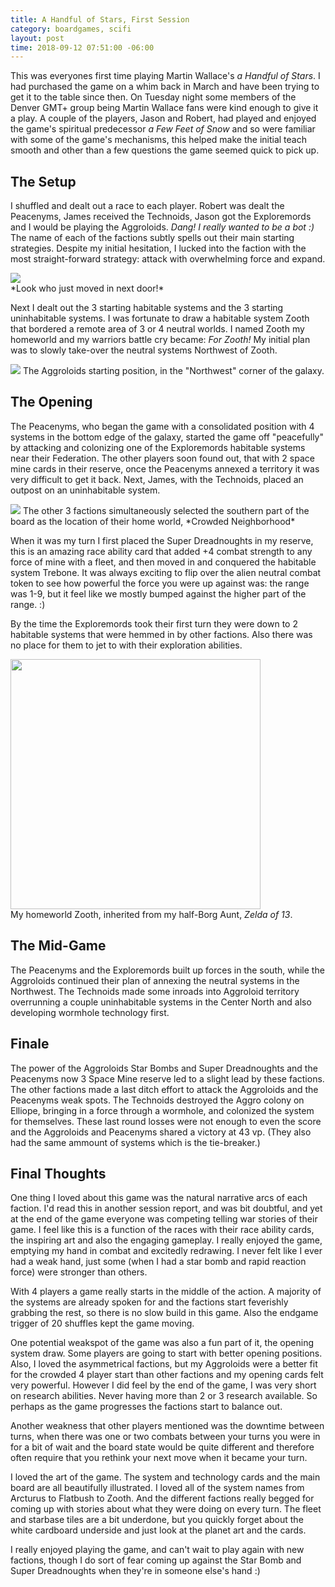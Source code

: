 ```yaml
---
title: A Handful of Stars, First Session
category: boardgames, scifi
layout: post
time: 2018-09-12 07:51:00 -06:00
---
```


This was everyones first time playing Martin Wallace's *a Handful of Stars*. I had purchased the game on a whim
back in March and have been trying to get it to the table since then. On Tuesday
night some members of the Denver GMT+ group being Martin Wallace fans were kind enough to
give it a play. A couple of the players, Jason and Robert, had
played and enjoyed the game's spiritual predecessor *a Few Feet of Snow* and so were familiar with some of the
game's mechanisms, this helped make the initial teach smooth and other than a few
questions the game seemed quick to pick up.

## The Setup

I shuffled and dealt out a race to each player. Robert was dealt the Peacenyms, James
received the Technoids, Jason got the Exploremords and I would be playing the
Aggroloids. *Dang! I really wanted to be a bot :)* The name of each of the factions subtly
spells out their main starting strategies. Despite my initial hesitation, I lucked into
the faction with the most straight-forward strategy: attack with overwhelming force and
expand.

<img src="https://s3-us-west-2.amazonaws.com/mu.majorursa.net/beware_aggros.jpg">
<br>
*Look who just moved in next door!*


Next I dealt out the 3 starting habitable systems and the 3 starting
uninhabitable systems. I was fortunate to draw a habitable system Zooth that bordered a remote area of 3 or 4 neutral
worlds. I named Zooth my homeworld and my warriors battle cry became: *For Zooth!*
 My initial plan was to slowly take-over the neutral systems Northwest of Zooth. 

<img src="https://s3-us-west-2.amazonaws.com/mu.majorursa.net/aggro_start_position.jpg">
The Aggroloids starting position, in the "Northwest" corner of the galaxy.

## The Opening

The Peacenyms, who began the game with a consolidated position with 4 systems in the bottom edge of
the galaxy, started the game off "peacefully" by attacking and colonizing one of the
Exploremords habitable systems near their Federation. The other players soon found out, that with 2 
space mine cards in their reserve, once the Peacenyms annexed a territory it was very
difficult to get it back. Next, James, with the Technoids, placed an outpost on an uninhabitable system.

<img src="https://s3-us-west-2.amazonaws.com/mu.majorursa.net/southern-galaxy.jpg">
The other 3 factions simultaneously selected the southern part of the board as the
location of their home world, *Crowded Neighborhood*

When it was my turn I first placed the Super Dreadnoughts in my
reserve, this is an amazing race ability card that added +4 combat strength to any force of mine with a fleet, and then moved
in and conquered the habitable system Trebone. It was always exciting to
flip over the alien neutral combat token to see how powerful the force you were up against
was: the range was 1-9, but it feel like we mostly bumped against the higher part of the
range. :)

By the time the Exploremords took their first turn they were down to 2 habitable systems
that were hemmed in by other factions. Also there was no place for them to jet to with
their exploration abilities.

<img src="https://s3-us-west-2.amazonaws.com/mu.majorursa.net/zooth.jpg" width="400px"><br>
My homeworld Zooth, inherited from my half-Borg Aunt, *Zelda of 13*.

## The Mid-Game

The Peacenyms and the Exploremords built up forces in the south, while the Aggroloids
continued their plan of annexing the neutral systems in the Northwest. The Technoids made
some inroads into Aggroloid territory overrunning a couple uninhabitable systems in the
Center North and also developing wormhole technology first.

## Finale

The power of the Aggroloids Star Bombs and Super Dreadnoughts and the Peacenyms now 3
Space Mine reserve led to a slight lead by these factions.  The other factions made a last
ditch effort to attack the Aggroloids and the Peacenyms weak spots. The Technoids
destroyed the Aggro colony on Elliope, bringing in a force through a wormhole, and
colonized the system for themselves. These last round losses were not enough to even the
score and the Aggroloids and Peacenyms shared a victory at 43 vp. (They also had the same
ammount of systems which is the tie-breaker.)


## Final Thoughts

One thing I loved about this game was the natural narrative arcs of each faction. I'd
read this in another session report, and was bit doubtful, and yet at the end of the game
everyone was competing telling war stories of their game. I feel like this is a function of
the races with their race ability cards, the inspiring art and also the engaging
gameplay. I really enjoyed the game, emptying my hand in combat and excitedly redrawing. I
never felt like I ever had a weak hand, just some (when I had a star bomb and rapid
reaction force) were stronger than others.

With 4 players a game really starts in the middle of the action. A majority of the systems are
already spoken for and the factions start feverishly grabbing the rest, so there is no
slow build in this game. Also the endgame trigger of 20 shuffles kept the game moving.

One potential weakspot of the game was also a fun part of it, the opening system
draw. Some players are going to start with better opening positions. Also, I loved the
asymmetrical factions, but my Aggroloids were a better fit for the crowded 4 player start than
other factions and my opening cards felt very powerful. However I did feel by the end
of the game, I was very short on research abilities. Never having more than 2 or 3
research available. So perhaps as the game progresses the factions start to balance out.

Another weakness that other players mentioned was the downtime between turns, when there
was one or two combats between your turns you were in for a bit of wait and the board
state would be quite different and therefore often require that you rethink your next move
when it became your turn.

I loved the art of the game. The system and technology cards and the main board are all beautifully
illustrated. I loved all of the system names from Arcturus to Flatbush to Zooth. And the
different factions really begged for coming up with stories about what they were doing on
every turn. The fleet and starbase tiles are a bit underdone, but you quickly forget about
the white cardboard underside and just look at the planet art and the cards.

I really enjoyed playing the game, and can't wait to play again with new factions, though
I do sort of fear coming up against the Star Bomb and Super Dreadnoughts when they're
in someone else's hand :)

